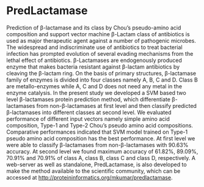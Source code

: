 # PredLactamase
Prediction of β-lactamase and its class by Chou’s pseudo-amino acid composition and support vector machine
β-Lactam class of antibiotics is used as major therapeutic agent against a number of pathogenic microbes. The widespread and indiscriminate use of antibiotics to treat bacterial infection has prompted evolution of several evading mechanisms from the lethal effect of antibiotics. β-Lactamases are endogenously produced enzyme that makes bacteria resistant against β-lactam antibiotics by cleaving the β-lactam ring. On the basis of primary structures, β-lactamase family of enzymes is divided into four classes namely A, B, C and D. Class B are metallo-enzymes while A, C and D does not need any metal in the enzyme catalysis. In the present study we developed a SVM based two level β-lactamases protein prediction method, which differentiate β-lactamases from non-β-lactamases at first level and then classify predicted β-lactamases into different classes at second level. We evaluated performance of different input vectors namely simple amino acid composition, Type-1 and Type-2 Chou’s pseudo amino acid compositions. Comparative performances indicated that SVM model trained on Type-1 pseudo amino acid composition has the best performance. At first level we were able to classify β-lactamases from non-β-lactamases with 90.63% accuracy. At second level we found maximum accuracy of 61.82%, 89.09%, 70.91% and 70.91% of class A, class B, class C and class D, respectively. A web-server as well as standalone, PredLactamase, is also developed to make the method available to the scientific community, which can be accessed at http://proteininformatics.org/mkumar/predlactamase.

